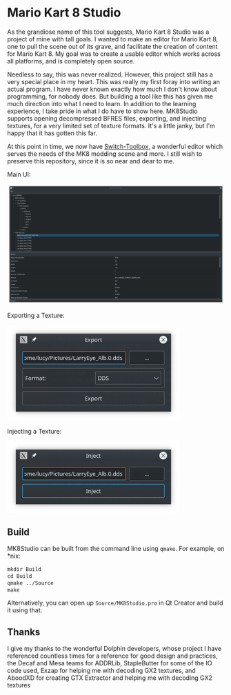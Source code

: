 # Mario Kart 8 Studio
As the grandiose name of this tool suggests, Mario Kart 8 Studio was a project of mine with tall goals. I wanted to make an editor for Mario Kart 8, one to pull the scene out of its grave, and facilitate the creation of content for Mario Kart 8. My goal was to create a usable editor which works across all platforms, and is completely open source.

Needless to say, this was never realized. However, this project still has a very special place in my heart. This was really my first foray into writing an actual program. I have never known exactly how much I don't know about programming, for nobody does. But building a tool like this has given me much direction into what I need to learn. In addition to the learning experience, I take pride in what I do have to show here. MK8Studio supports opening decompressed BFRES files, exporting, and injecting textures, for a very limited set of texture formats. It's a little janky, but I'm happy that it has gotten this far.

At this point in time, we now have [Switch-Toolbox](https://github.com/KillzXGaming/Switch-Toolbox), a wonderful editor which serves the needs of the MK8 modding scene and more. I still wish to preserve this repository, since it is so near and dear to me.

Main UI:

![](Screenshots/MainUI.png)

Exporting a Texture:

![](Screenshots/Export.png)

Injecting a Texture:

![](Screenshots/Inject.png)

## Build
MK8Studio can be built from the command line using `qmake`. For example, on *nix:
```
mkdir Build
cd Build
qmake ../Source
make
```
Alternatively, you can open up `Source/MK8Studio.pro` in Qt Creator and build it using that.

## Thanks
I give my thanks to the wonderful Dolphin developers, whose project I have referenced countless times for a reference for good design and practices, the Decaf and Mesa teams for ADDRLib, StapleButter for some of the IO code used, Exzap for helping me with decoding GX2 textures, and AboodXD for creating GTX Extractor and helping me with decoding GX2 textures
